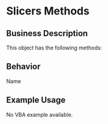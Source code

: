 # Slicers Methods

## Business Description
This object has the following methods:

## Behavior
Name

## Example Usage
No VBA example available.